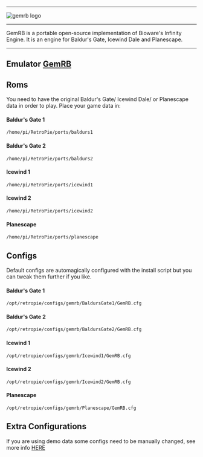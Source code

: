
***

![gemrb logo](https://cloud.githubusercontent.com/assets/10035308/13519937/6ee15d5e-e199-11e5-933b-4b5d369fb618.png)

***
GemRB is a portable open-source implementation of Bioware's Infinity Engine. It is an engine for Baldur's Gate, Icewind Dale and Planescape.
***

## Emulator [GemRB](https://github.com/gemrb/gemrb)

## Roms

You need to have the original Baldur's Gate/ Icewind Dale/ or Planescape data in order to play. Place your game data in:

#### Baldur's Gate 1

```
/home/pi/RetroPie/ports/baldurs1
```

#### Baldur's Gate 2

```
/home/pi/RetroPie/ports/baldurs2
```

#### Icewind 1

```
/home/pi/RetroPie/ports/icewind1
```

#### Icewind 2

```
/home/pi/RetroPie/ports/icewind2
```

#### Planescape

```
/home/pi/RetroPie/ports/planescape
```

## Configs

Default configs are automagically configured with the install script but you can tweak them further if you like.

#### Baldur's Gate 1

```
/opt/retropie/configs/gemrb/BaldursGate1/GemRB.cfg
```

#### Baldur's Gate 2

```
/opt/retropie/configs/gemrb/BaldursGate2/GemRB.cfg
```

#### Icewind 1

```
/opt/retropie/configs/gemrb/Icewind1/GemRB.cfg
```

#### Icewind 2

```
/opt/retropie/configs/gemrb/Icewind2/GemRB.cfg
```

#### Planescape

```
/opt/retropie/configs/gemrb/Planescape/GemRB.cfg
```


## Extra Configurations

If you are using demo data some configs need to be manually changed, see more info [HERE](http://www.raspians.com/Knowledgebase/gemrb-baldurs-gate-on-the-raspberry-pi/)